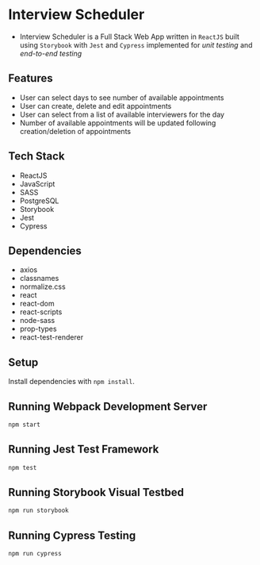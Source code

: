 # Interview Scheduler

- Interview Scheduler is a Full Stack Web App written in `ReactJS` built using `Storybook` with `Jest` and `Cypress` implemented for _unit testing_ and _end-to-end testing_

## Features

- User can select days to see number of available appointments
- User can create, delete and edit appointments
- User can select from a list of available interviewers for the day
- Number of available appointments will be updated following creation/deletion of appointments

## Tech Stack

- ReactJS
- JavaScript
- SASS
- PostgreSQL
- Storybook
- Jest
- Cypress

## Dependencies

- axios
- classnames
- normalize.css
- react
- react-dom
- react-scripts
- node-sass
- prop-types
- react-test-renderer

## Setup

Install dependencies with `npm install`.
## Running Webpack Development Server
```sh
npm start
```
## Running Jest Test Framework
```sh
npm test
```
## Running Storybook Visual Testbed
```sh
npm run storybook
```

## Running Cypress Testing

```sh
npm run cypress
```